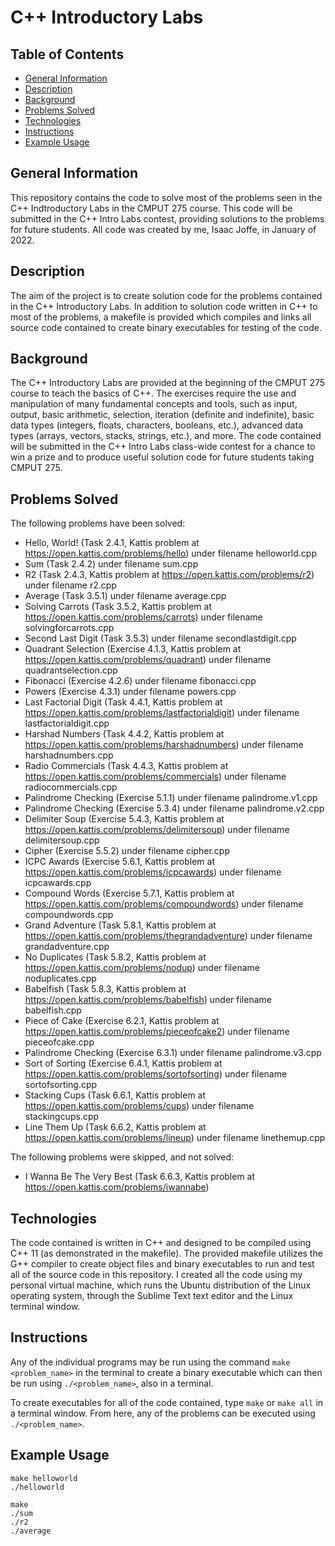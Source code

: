 # C++ Introductory Labs

## Table of Contents
* [General Information](#general-information)
* [Description](#description)
* [Background](#background)
* [Problems Solved](#problems-solved)
* [Technologies](#technologies)
* [Instructions](#instructions)
* [Example Usage](#example-usage)

## General Information
This repository contains the code to solve most of the problems seen in the C++ Indtroductory Labs in the CMPUT 275 course. This code will be submitted in the C++ Intro Labs contest, providing solutions to the problems for future students. All code was created by me, Isaac Joffe, in January of 2022.

## Description
The aim of the project is to create solution code for the problems contained in the C++ Introductory Labs. In addition to solution code written in C++ to most of the problems, a makefile is provided which compiles and links all source code contained to create binary executables for testing of the code.

## Background
The C++ Introductory Labs are provided at the beginning of the CMPUT 275 course to teach the basics of C++. The exercises require the use and manipulation of many fundamental concepts and tools, such as input, output, basic arithmetic, selection, iteration (definite and indefinite), basic data types (integers, floats, characters, booleans, etc.), advanced data types (arrays, vectors, stacks, strings, etc.), and more. The code contained will be submitted in the C++ Intro Labs class-wide contest for a chance to win a prize and to produce useful solution code for future students taking CMPUT 275.

## Problems Solved
The following problems have been solved:
* Hello, World! (Task 2.4.1, Kattis problem at https://open.kattis.com/problems/hello) under filename helloworld.cpp
* Sum (Task 2.4.2) under filename sum.cpp
* R2 (Task 2.4.3, Kattis problem at https://open.kattis.com/problems/r2) under filename r2.cpp
* Average (Task 3.5.1) under filename average.cpp
* Solving Carrots (Task 3.5.2, Kattis problem at https://open.kattis.com/problems/carrots) under filename solvingforcarrots.cpp
* Second Last Digit (Task 3.5.3) under filename secondlastdigit.cpp
* Quadrant Selection (Exercise 4.1.3, Kattis problem at https://open.kattis.com/problems/quadrant) under filename quadrantselection.cpp
* Fibonacci (Exercise 4.2.6) under filename fibonacci.cpp
* Powers (Exercise 4.3.1) under filename powers.cpp
* Last Factorial Digit (Task 4.4.1, Kattis problem at https://open.kattis.com/problems/lastfactorialdigit) under filename lastfactorialdigit.cpp
* Harshad Numbers (Task 4.4.2, Kattis problem at https://open.kattis.com/problems/harshadnumbers) under filename harshadnumbers.cpp
* Radio Commercials (Task 4.4.3, Kattis problem at https://open.kattis.com/problems/commercials) under filename radiocommercials.cpp
* Palindrome Checking (Exercise 5.1.1) under filename palindrome.v1.cpp
* Palindrome Checking (Exercise 5.3.4) under filename palindrome.v2.cpp
* Delimiter Soup (Exercise 5.4.3, Kattis problem at https://open.kattis.com/problems/delimitersoup) under filename delimitersoup.cpp
* Cipher (Exercise 5.5.2) under filename cipher.cpp
* ICPC Awards (Exercise 5.6.1, Kattis problem at https://open.kattis.com/problems/icpcawards) under filename icpcawards.cpp
* Compound Words (Exercise 5.7.1, Kattis problem at https://open.kattis.com/problems/compoundwords) under filename compoundwords.cpp
* Grand Adventure (Task 5.8.1, Kattis problem at https://open.kattis.com/problems/thegrandadventure) under filename grandadventure.cpp
* No Duplicates (Task 5.8.2, Kattis problem at https://open.kattis.com/problems/nodup) under filename noduplicates.cpp
* Babelfish (Task 5.8.3, Kattis problem at https://open.kattis.com/problems/babelfish) under filename babelfish.cpp
* Piece of Cake (Exercise 6.2.1, Kattis problem at https://open.kattis.com/problems/pieceofcake2) under filename pieceofcake.cpp
* Palindrome Checking (Exercise 6.3.1) under filename palindrome.v3.cpp
* Sort of Sorting (Exercise 6.4.1, Kattis problem at https://open.kattis.com/problems/sortofsorting) under filename sortofsorting.cpp
* Stacking Cups (Task 6.6.1, Kattis problem at https://open.kattis.com/problems/cups) under filename stackingcups.cpp
* Line Them Up (Task 6.6.2, Kattis problem at https://open.kattis.com/problems/lineup) under filename linethemup.cpp

The following problems were skipped, and not solved:
* I Wanna Be The Very Best (Task 6.6.3, Kattis problem at https://open.kattis.com/problems/iwannabe)

## Technologies
The code contained is written in C++ and designed to be compiled using C++ 11 (as demonstrated in the makefile). The provided makefile utilizes the G++ compiler to create object files and binary executables to run and test all of the source code in this repository. I created all the code using my personal virtual machine, which runs the Ubuntu distribution of the Linux operating system, through the Sublime Text text editor and the Linux terminal window.

## Instructions
Any of the individual programs may be run using the command `make <problem_name>` in the terminal to create a binary executable which can then be run using `./<problem_name>`, also in a terminal.

To create executables for all of the code contained, type `make` or `make all` in a terminal window. From here, any of the problems can be executed using `./<problem_name>`.

## Example Usage
```
make helloworld
./helloworld
```
```
make
./sum
./r2
./average
```
